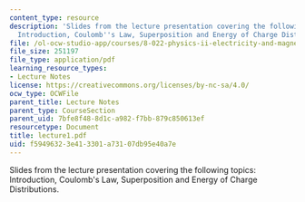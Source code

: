 ```yaml
---
content_type: resource
description: 'Slides from the lecture presentation covering the following topics:
  Introduction, Coulomb''s Law, Superposition and Energy of Charge Distributions.'
file: /ol-ocw-studio-app/courses/8-022-physics-ii-electricity-and-magnetism-fall-2004/f59496323e413301a73107db95e40a7e_lecture1.pdf
file_size: 251197
file_type: application/pdf
learning_resource_types:
- Lecture Notes
license: https://creativecommons.org/licenses/by-nc-sa/4.0/
ocw_type: OCWFile
parent_title: Lecture Notes
parent_type: CourseSection
parent_uid: 7bfe8f48-8d1c-a982-f7bb-879c850613ef
resourcetype: Document
title: lecture1.pdf
uid: f5949632-3e41-3301-a731-07db95e40a7e
---
```

Slides from the lecture presentation covering the following topics: Introduction, Coulomb's Law, Superposition and Energy of Charge Distributions.